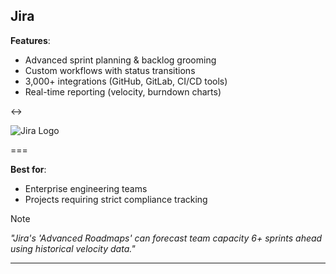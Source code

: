 ## Jira

**Features**:

- Advanced sprint planning & backlog grooming
- Custom workflows with status transitions
- 3,000+ integrations (GitHub, GitLab, CI/CD tools)
- Real-time reporting (velocity, burndown charts)

<->

![Jira Logo](logos/jira.svg)

===

**Best for**:

- Enterprise engineering teams
- Projects requiring strict compliance tracking


> [!NOTE]
> *"Jira's 'Advanced Roadmaps' can forecast team capacity 6+ sprints ahead using historical velocity data."*

---

